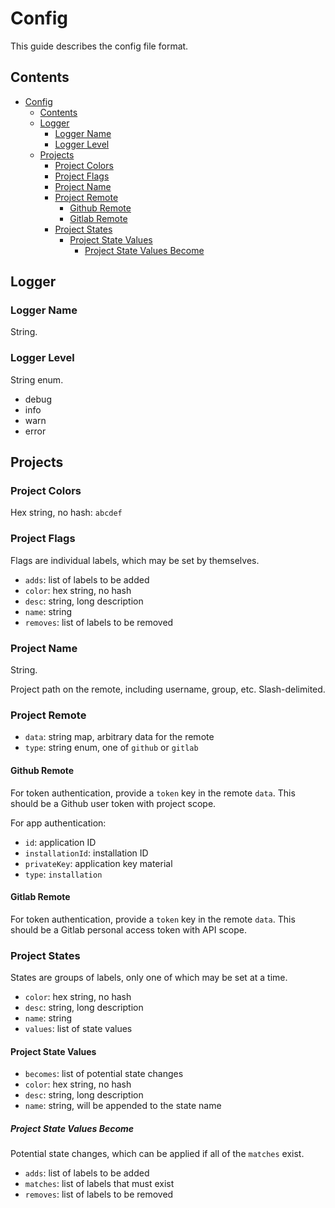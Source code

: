 # Config

This guide describes the config file format.

## Contents

- [Config](#config)
  - [Contents](#contents)
  - [Logger](#logger)
    - [Logger Name](#logger-name)
    - [Logger Level](#logger-level)
  - [Projects](#projects)
    - [Project Colors](#project-colors)
    - [Project Flags](#project-flags)
    - [Project Name](#project-name)
    - [Project Remote](#project-remote)
      - [Github Remote](#github-remote)
      - [Gitlab Remote](#gitlab-remote)
    - [Project States](#project-states)
      - [Project State Values](#project-state-values)
        - [Project State Values Become](#project-state-values-become)

## Logger

### Logger Name

String.

### Logger Level

String enum.

- debug
- info
- warn
- error

## Projects

### Project Colors

Hex string, no hash: `abcdef`

### Project Flags

Flags are individual labels, which may be set by themselves.

- `adds`: list of labels to be added
- `color`: hex string, no hash
- `desc`: string, long description
- `name`: string
- `removes`: list of labels to be removed

### Project Name

String.

Project path on the remote, including username, group, etc. Slash-delimited.

### Project Remote

- `data`: string map, arbitrary data for the remote
- `type`: string enum, one of `github` or `gitlab`

#### Github Remote

For token authentication, provide a `token` key in the remote `data`. This should be a Github user token with
project scope.

For app authentication:

- `id`: application ID
- `installationId`: installation ID
- `privateKey`: application key material
- `type`: `installation`

#### Gitlab Remote

For token authentication, provide a `token` key in the remote `data`. This should be a Gitlab personal access token
with API scope.

### Project States

States are groups of labels, only one of which may be set at a time.

- `color`: hex string, no hash
- `desc`: string, long description
- `name`: string
- `values`: list of state values

#### Project State Values

- `becomes`: list of potential state changes
- `color`: hex string, no hash
- `desc`: string, long description
- `name`: string, will be appended to the state name

##### Project State Values Become

Potential state changes, which can be applied if all of the `matches` exist.

- `adds`: list of labels to be added
- `matches`: list of labels that must exist
- `removes`: list of labels to be removed
